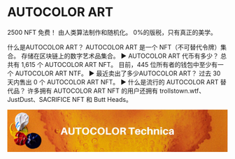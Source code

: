 # AUTOCOLOR ART

2500 NFT 免费！ 由人类算法制作和随机化。 0%的版税，只有真正的美学。

什么是AUTOCOLOR ART？
AUTOCOLOR ART 是一个 NFT（不可替代令牌）集合。 存储在区块链上的数字艺术品集合。
▶ AUTOCOLOR ART 代币有多少？
总共有 1,615 个 AUTOCOLOR ART NFT。 目前，445 位所有者的钱包中至少有一个 AUTOCOLOR ART NTF。
▶ 最近卖出了多少AUTOCOLOR ART？
过去 30 天内售出 0 个 AUTOCOLOR ART NFT。
▶ 什么是流行的 AUTOCOLOR ART 替代品？
许多拥有 AUTOCOLOR ART NFT 的用户还拥有 trollstown.wtf、JustDust、SACRIFICE NFT 和 Butt Heads。

![unnamed](unnamed.jpg)
